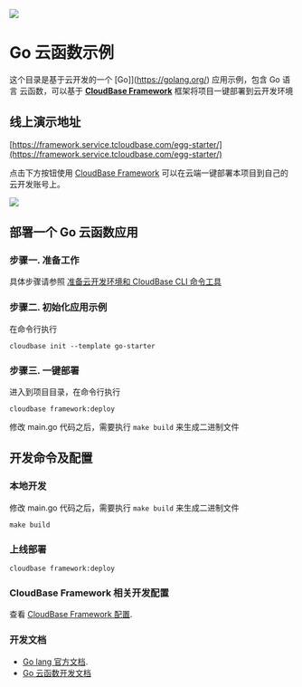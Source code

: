 <a href="https://github.com/TencentCloudBase/cloudbase-templates"><img src="https://main.qcloudimg.com/raw/10dd8964ac25c3f40dc229a00664d914.jpg"></a>

# Go 云函数示例

这个目录是基于云开发的一个 [Go]](https://golang.org/) 应用示例，包含 Go 语言 云函数，可以基于 **[CloudBase Framework](https://github.com/TencentCloudBase/cloudbase-framework)** 框架将项目一键部署到云开发环境

## 线上演示地址

[https://framework.service.tcloudbase.com/egg-starter/](https://framework.service.tcloudbase.com/egg-starter/)

点击下方按钮使用 [CloudBase Framework](https://github.com/TencentCloudBase/cloudbase-framework) 可以在云端一键部署本项目到自己的云开发账号上。

[![](https://main.qcloudimg.com/raw/67f5a389f1ac6f3b4d04c7256438e44f.svg)](https://console.cloud.tencent.com/tcb/env/index?action=CreateAndDeployCloudBaseProject&tdl_anchor=github&tdl_site=0&appUrl=https%3A%2F%2Fgithub.com%2FTencentCloudBase%2Fcloudbase-templates&workDir=go-starter&appName=go-starter)

## 部署一个 Go 云函数应用

### 步骤一. 准备工作

具体步骤请参照 [准备云开发环境和 CloudBase CLI 命令工具](https://gitee.com/TencentCloudBase/cloudbase-framework/blob/gitee/CLI_GUIDE.md)

### 步骤二. 初始化应用示例

在命令行执行

```
cloudbase init --template go-starter
```

### 步骤三. 一键部署

进入到项目目录，在命令行执行

```
cloudbase framework:deploy
```

修改 main.go 代码之后，需要执行 `make build` 来生成二进制文件

## 开发命令及配置

### 本地开发

修改 main.go 代码之后，需要执行 `make build` 来生成二进制文件

```
make build
```

### 上线部署

```
cloudbase framework:deploy
```

### CloudBase Framework 相关开发配置

查看 [CloudBase Framework 配置](https://github.com/TencentCloudBase/cloudbase-framework).

### 开发文档

- [Go lang 官方文档](https://golang.org/).
- [Go 云函数开发文档](https://cloud.tencent.com/document/product/583/18032)
